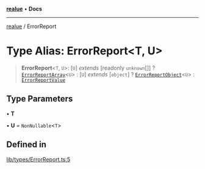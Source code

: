 [**realue**](../README.md) • **Docs**

***

[realue](../README.md) / ErrorReport

# Type Alias: ErrorReport\<T, U\>

> **ErrorReport**\<`T`, `U`\>: [`U`] *extends* [readonly `unknown`[]] ? [`ErrorReportArray`](ErrorReportArray.md)\<`U`\> : [`U`] *extends* [`object`] ? [`ErrorReportObject`](ErrorReportObject.md)\<`U`\> : [`ErrorReportValue`](ErrorReportValue.md)

## Type Parameters

• **T**

• **U** = `NonNullable`\<`T`\>

## Defined in

[lib/types/ErrorReport.ts:5](https://github.com/nevoland/realue/blob/02eadad2b1348179ffb758c002c1a34797a6b7aa/lib/types/ErrorReport.ts#L5)
